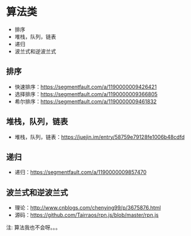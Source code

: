 # 算法类

- 排序
- 堆栈，队列，链表
- 递归
- 波兰式和逆波兰式

## 排序

- 快速排序：https://segmentfault.com/a/1190000009426421
- 选择排序：https://segmentfault.com/a/1190000009366805
- 希尔排序：https://segmentfault.com/a/1190000009461832

## 堆栈，队列，链表

- 堆栈，队列，链表：https://juejin.im/entry/58759e79128fe1006b48cdfd

## 递归

- 递归：https://segmentfault.com/a/1190000009857470

## 波兰式和逆波兰式

- 理论：http://www.cnblogs.com/chenying99/p/3675876.html
- 源码：https://github.com/Tairraos/rpn.js/blob/master/rpn.js

注: 算法我也不会呀。。。
